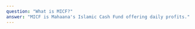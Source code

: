```yaml
---
question: "What is MICF?"
answer: "MICF is Mahaana's Islamic Cash Fund offering daily profits."
---
```


